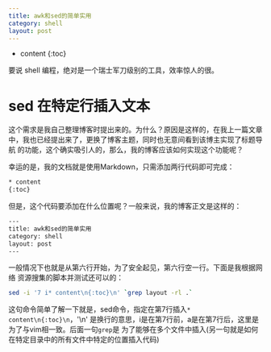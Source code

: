 ```yaml
---
title: awk和sed的简单实用
category: shell
layout: post
---
```


* content
{:toc}

要说 shell 编程，绝对是一个瑞士军刀级别的工具，效率惊人的很。

# sed 在特定行插入文本

这个需求是我自己整理博客时提出来的。为什么？原因是这样的，在我上一篇文章
中，我也已经提出来了，更换了博客主题，同时也无意间看到该博主实现了标题导航
的功能，这个确实吸引人的，那么，我的博客应该如何实现这个功能呢？

幸运的是，我的文档就是使用Markdown，只需添加两行代码即可完成：

```html
* content
{:toc}
```
但是，这个代码要添加在什么位置呢？一般来说，我的博客正文是这样的：

```html
---
title: awk和sed的简单实用
category: shell
layout: post
---

```
一般情况下也就是从第六行开始，为了安全起见，第六行空一行。下面是我根据网络
资源搜集的脚本并测试还可以的：

```bash
sed -i '7 i* content\n{:toc}\n' `grep layout -rl .`
```
这句命令简单了解一下就是，sed命令，指定在第7行插入`* content\n{:toc}\n`，'\n'
是换行的意思，i是在第7行前，a是在第7行后，这里是为了与vim相一致。后面一句`grep`是
为了能够在多个文件中插入(另一句就是如何在特定目录中的所有文件中特定的位置插入代码)



